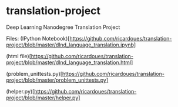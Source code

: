# translation-project
Deep Learning Nanodegree Translation Project

Files: 
(IPython Notebook)[https://github.com/ricardoues/translation-project/blob/master/dlnd_language_translation.ipynb]

(html file)[https://github.com/ricardoues/translation-project/blob/master/dlnd_language_translation.html]

(problem_unittests.py)[https://github.com/ricardoues/translation-project/blob/master/problem_unittests.py]

(helper.py)[https://github.com/ricardoues/translation-project/blob/master/helper.py]

